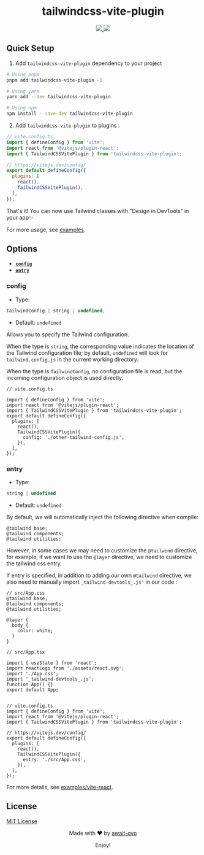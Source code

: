 
<h1 align='center'>tailwindcss-vite-plugin</h1>

<p align='center'>
<a href='https://www.npmjs.com/package/tailwindcss-vite-plugin'>
<img src='https://img.shields.io/npm/v/tailwindcss-vite-plugin/latest.svg'>
</a>
<a href='https://npmjs.com/package/tailwindcss-vite-plugin'>
<img src='https://img.shields.io/npm/l/tailwindcss-vite-plugin' >
</a>

## Quick Setup

1. Add `tailwindcss-vite-plugin` dependency to your project

```bash
# Using pnpm
pnpm add tailwindcss-vite-plugin -D

# Using yarn
yarn add --dev tailwindcss-vite-plugin

# Using npm
npm install --save-dev tailwindcss-vite-plugin

```

2. Add `tailwindcss-vite-plugin` to  plugins :

```js
// vite.config.ts
import { defineConfig } from 'vite';
import react from '@vitejs/plugin-react';
import { TailwindCSSVitePlugin } from 'tailwindcss-vite-plugin';

// https://vitejs.dev/config/
export default defineConfig({
  plugins: [
    react(),
    TailwindCSSVitePlugin(),
  ],
});
```

That's it! You can now use Tailwind classes with "Design in DevTools" in your app✨

For more usage, see [examples](./examples/).



## Options

- **[`config`](#config)**
- **[`entry`](#entry)**


### config

* Type:

```ts
TailwindConfig | string | undefined;
```

* Default: `undefined`


Allows you to specify the Tailwind configuration.

When the type is `string`, the corresponding value indicates the location of the Tailwind configuration file; by default, `undefined` will look for `tailwind.config.js` in the current working directory.

When the type is `TailwindConfig`, no configuration file is read, but the incoming configuration object is used directly.


```
// vite.config.ts

import { defineConfig } from 'vite';
import react from '@vitejs/plugin-react';
import { TailwindCSSVitePlugin } from 'tailwindcss-vite-plugin';
export default defineConfig({
  plugins: [
    react(),
    TailwindCSSVitePlugin({
      config: './other-tailwind-config.js',
    }),
  ],
});

```

### entry

* Type:

```ts
string | undefined
```

* Default: `undefined`

By default, we will automatically inject the following directive when compile:

```
@tailwind base;
@tailwind components;
@tailwind utilities;
```

However, in some cases we may need to customize the `@tailwind` directive, for example, if we want to use the `@layer` directive,  we  need to customize the tailwind css entry.

If entry is specified, in addition to adding our own `@tailwind` directive, we also need to manually import `_tailwind-devtools_.js'` in our code :

```
// src/App.css
@tailwind base;
@tailwind components;
@tailwind utilities;

@layer {
  body {
    color: white;
  }
}

// src/App.tsx

import { useState } from 'react';
import reactLogo from './assets/react.svg';
import './App.css';
import '_tailwind-devtools_.js';
function App() {}
export default App;


// vite.config.ts
import { defineConfig } from 'vite';
import react from '@vitejs/plugin-react';
import { TailwindCSSVitePlugin } from 'tailwindcss-vite-plugin';

// https://vitejs.dev/config/
export default defineConfig({
  plugins: [
    react(),
    TailwindCSSVitePlugin({
      entry: './src/App.css',
    }),
  ],
});

```
For more details, see [examples/vite-react](../../examples/vite-react).

## License

[MIT License](./LICENSE)

<p align='center'>
Made with ❤️ by <a href="https://github.com/await-ovo">await-ovo</a>
</p>

<p align='center'>Enjoy!</p>

